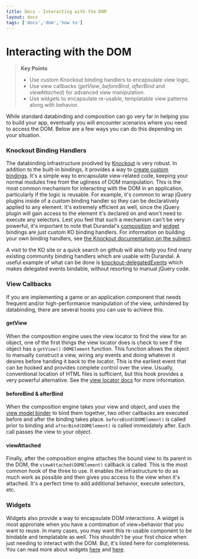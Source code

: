 ```yaml
---
title: Docs - Interacting with the DOM
layout: docs
tags: ['docs','dom','how to']
---
```

# Interacting with the DOM
####

<blockquote>
  <strong>Key Points</strong>
  <ul>
    <li>Use custom Knockout binding handlers to encapsulate view logic.</li>
    <li>Use view callbacks (<em>getView</em>, <em>beforeBind</em>, <em>afterBind</em> and <em>viewAttached</em>) for advanced view manipulation.</li>
    <li>Use widgets to encapsulate re-usable, templatable view patterns along with behavior.</li>
  </ul>
</blockquote>

While standard databinding and composition can go very far in helping you to build your app, eventually you will encounter scenarios where you need to access the DOM.
Below are a few ways you can do this depending on your situation.

### Knockout Binding Handlers

The databinding infrastructure prodived by [Knockout](http://knockoutjs.com/) is very robust. In addition to the built-in bindings, it provides a way to [create custom bindings](http://knockoutjs.com/documentation/custom-bindings.html).
It's a simple way to encapsulate view-related code, keeping your normal modules free from the ugliness of DOM manipulation.
This is the most common mechanism for interacting with the DOM in an application, particularly if the logic is reusable.
For example, it's common to wrap jQuery plugins inside of a custom binding handler so they can be declaratively applied to any element.
It's extremely efficient as well, since the jQuery plugin will gain access to the element it's declared on and won't need to execute any selectors.
Lest you feel that such a mechanism can't be very powerful, it's important to note that Durandal's [composition](Composition.html.md) and [widget](Widget.html.md) bindings are just custom KO binding handlers.
For information on building your own binding handlers, see [the Knockout documentation on the subject](http://knockoutjs.com/documentation/custom-bindings.html).

A visit to the KO site or a quick search on github will also help you find many existing community binding handlers which are usable with Durandal.
A useful example of what can be done is <a href="https://github.com/rniemeyer/knockout-delegatedEvents">knockout-delegatedEvents</a> which makes delegated events bindable, without resorting to manual jQuery code.

### View Callbacks

If you are implementing a game or an application component that needs frequent and/or high-performance manipulation of the view, unhindered by databinding, there are several hooks you can use to achieve this.

#### getView

When the composition engine uses the view locator to find the view for an object, one of the first things the view locator does is check to see if the object has a `getView():DOMElement` function.
This function allows the object to manually construct a view, wiring any events and doing whatever it desires before handing it back to the locator.
This is the earliest event that can be hooked and provides complete control over the view. Usually, conventional location of HTML files is sufficient, but this hook provides a very powerful alternative.
See the [view locator docs](View-Locator.html.md) for more information.

#### beforeBind & afterBind

When the composition engine takes your view and object, and uses the [view model binder](View-Model-Binder.html.md) to bind them together, two other callbacks are executed before and after the binding takes place.
`beforeBind(DOMElement)` is called prior to binding and `afterBind(DOMElement)` is called immeidately after. Each call passes the view to your object.

#### viewAttached

Finally, after the composition engine attaches the bound view to its parent in the DOM, the `viewAttached(DOMElement)` callback is called.
This is the most common hook of the three to use. It enables the infrastructure to do as much work as possible and then gives you access to the view when it's attached.
It's a perfect time to add additional behavior, execute selectors, etc.

### Widgets

Widgets also provide a way to encapsulate DOM interactions. A widget is most approriate when you have a combination of view+behavior that you want to reuse.
In many cases, you may want this re-usable component to be bindable and templatable as well.
This shouldn't be your first choice when just needing to interact with the DOM. But, it's listed here for completeness.
You can read more about widgets [here](Creating-A-Widget.html.md) and [here](Widget.html.md).
